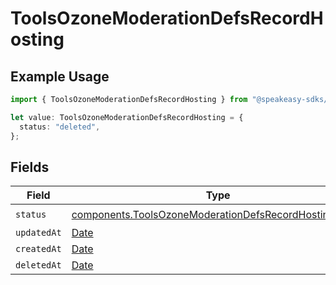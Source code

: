 # ToolsOzoneModerationDefsRecordHosting

## Example Usage

```typescript
import { ToolsOzoneModerationDefsRecordHosting } from "@speakeasy-sdks/bluesky/models/components";

let value: ToolsOzoneModerationDefsRecordHosting = {
  status: "deleted",
};
```

## Fields

| Field                                                                                                                            | Type                                                                                                                             | Required                                                                                                                         | Description                                                                                                                      |
| -------------------------------------------------------------------------------------------------------------------------------- | -------------------------------------------------------------------------------------------------------------------------------- | -------------------------------------------------------------------------------------------------------------------------------- | -------------------------------------------------------------------------------------------------------------------------------- |
| `status`                                                                                                                         | [components.ToolsOzoneModerationDefsRecordHostingStatus](../../models/components/toolsozonemoderationdefsrecordhostingstatus.md) | :heavy_check_mark:                                                                                                               | N/A                                                                                                                              |
| `updatedAt`                                                                                                                      | [Date](https://developer.mozilla.org/en-US/docs/Web/JavaScript/Reference/Global_Objects/Date)                                    | :heavy_minus_sign:                                                                                                               | N/A                                                                                                                              |
| `createdAt`                                                                                                                      | [Date](https://developer.mozilla.org/en-US/docs/Web/JavaScript/Reference/Global_Objects/Date)                                    | :heavy_minus_sign:                                                                                                               | N/A                                                                                                                              |
| `deletedAt`                                                                                                                      | [Date](https://developer.mozilla.org/en-US/docs/Web/JavaScript/Reference/Global_Objects/Date)                                    | :heavy_minus_sign:                                                                                                               | N/A                                                                                                                              |